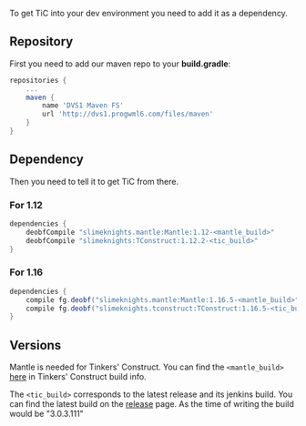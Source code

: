 To get TiC into your dev environment you need to add it as a dependency.


## Repository
First you need to add our maven repo to your **build.gradle**:

```gradle
repositories {
    ...
    maven {
        name 'DVS1 Maven FS'
        url 'http://dvs1.progwml6.com/files/maven'
    }
}
```

## Dependency

Then you need to tell it to get TiC from there.

### For 1.12

```gradle
dependencies {
    deobfCompile "slimeknights.mantle:Mantle:1.12-<mantle_build>"
    deobfCompile "slimeknights:TConstruct:1.12.2-<tic_build>"
}
```

### For 1.16

```gradle
dependencies {
    compile fg.deobf("slimeknights.mantle:Mantle:1.16.5-<mantle_build>")
    compile fg.deobf("slimeknights.tconstruct:TConstruct:1.16.5-<tic_build>")
}
```

## Versions

Mantle is needed for Tinkers' Construct. You can find the `<mantle_build>` [here](https://github.com/SlimeKnights/TinkersConstruct/blob/1.16/gradle.properties#L20) in Tinkers' Construct build info.

The `<tic_build>` corresponds to the latest release and its jenkins build. You can find the latest build on the [release](/SlimeKnights/TinkersConstruct/releases) page. As the time of writing the build would be "3.0.3.111"